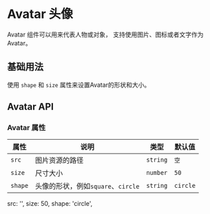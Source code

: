 # Avatar 头像

<p>Avatar 组件可以用来代表人物或对象， 支持使用图片、图标或者文字作为 Avatar。</p>

## 基础用法

<p>
使用 <code>shape</code> 和 <code>size</code> 属性来设置Avatar的形状和大小。
</p>

<demo vue="../../example/avatar/base.vue"></demo>

## Avatar API

### Avatar 属性

| 属性       | 说明     | 类型      | 默认值    |
| ---------- | -------- | --------- | --------- |
| `src`     | 图片资源的路径 | `string`  | `空` |
| `size`     | 尺寸大小 | `number`  | `50` |
| `shape`     | 头像的形状，例如`square`、`circle` | `string`  | `circle` |

  src: '',
  size: 50,
  shape: 'circle',